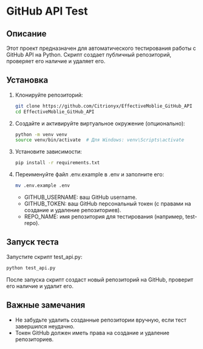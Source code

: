 # GitHub API Test

## Описание
Этот проект предназначен для автоматического тестирования работы с GitHub API на Python. Скрипт создает публичный репозиторий, проверяет его наличие и удаляет его.

## Установка

1. Клонируйте репозиторий:
    ```bash
    git clone https://github.com/Citrionyx/EffectiveMoblie_GitHub_API
    cd EffectiveMoblie_GitHub_API
2. Создайте и активируйте виртуальное окружение (опционально):
   ```bash
   python -m venv venv
   source venv/bin/activate  # Для Windows: venv\Scripts\activate
3. Установите зависимости:
    ```bash
   pip install -r requirements.txt

4. Переименуйте файл .env.example в .env и заполните его:
   ```bash
   mv .env.example .env
   ```
   - GITHUB_USERNAME: ваш GitHub username.
   - GITHUB_TOKEN: ваш GitHub персональный токен (с правами на создание и удаление репозиториев).
   - REPO_NAME: имя репозитория для тестирования (например, test-repo).

## Запуск теста
Запустите скрипт test_api.py:
   ```bash
   python test_api.py
   ```
После запуска скрипт создаст новый репозиторий на GitHub, проверит его наличие и удалит его.

## Важные замечания

- Не забудьте удалить созданные репозитории вручную, если тест завершился неудачно.
- Токен GitHub должен иметь права на создание и удаление репозиториев.
